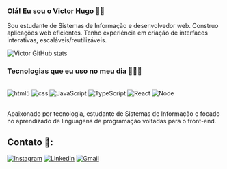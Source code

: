 ### Olá! Eu sou o Victor Hugo 👋🏼

Sou estudante de Sistemas de Informação e desenvolvedor web. Construo aplicações web eficientes. Tenho experiência em criação de interfaces interativas, escaláveis/reutilizáveis.

![Victor GitHub stats](https://github-readme-stats.vercel.app/api?username=victorhpriv&show_icons=true&theme=radical&locale=pt-br)

### Tecnologias que eu uso no meu dia 👨🏼‍💻

<div style="display: inline_block"> <br/>
  <img aling="center" alt="html5" src="https://img.shields.io/badge/HTML5-E34F26?style=for-the-badge&logo=html5&logoColor=white" />
  <img aling="center" alt="css" src="https://img.shields.io/badge/CSS3-1572B6?style=for-the-badge&logo=css3&logoColor=white" />
  <img aling="center" alt="JavaScript" src="https://img.shields.io/badge/JavaScript-F7DF1E?style=for-the-badge&logo=javascript&logoColor=black" />
  <img aling="center" alt="TypeScript" src="https://img.shields.io/badge/TypeScript-007ACC?style=for-the-badge&logo=typescript&logoColor=white" />
  <img aling="center" alt="React" src="https://img.shields.io/badge/React-20232A?style=for-the-badge&logo=react&logoColor=61DAFBe" />
  <img aling="center" alt="Node" src="https://img.shields.io/badge/Node.js-43853D?style=for-the-badge&logo=node.js&logoColor=white" /> 
</div> <br/>

Apaixonado por tecnologia, estudante de Sistemas de Informação e focado no aprendizado de linguagens de programação voltadas para o front-end.

## Contato 📱:

[![Instagram](https://img.shields.io/badge/Instagram-E4405F?style=for-the-badge&logo=instagram&logoColor=white)](https://www.instagram.com/victorhpriv)
[![LinkedIn](https://img.shields.io/badge/LinkedIn-0077B5?style=for-the-badge&logo=linkedin&logoColor=white)](https://www.linkedin.com/in/victor-hugo-da-silva-constantino-06468a207/)
[![Gmail](https://img.shields.io/badge/Gmail-D14836?style=for-the-badge&logo=gmail&logoColor=white)](mailto:victorhugosilvac3@gmail.com)

